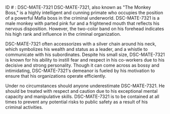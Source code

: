 ID # : DSC-MATE-7321
DSC-MATE-7321, also known as "The Monkey Boss," is a highly intelligent and cunning primate who occupies the position of a powerful Mafia boss in the criminal underworld. DSC-MATE-7321 is a male monkey with parted pink fur and a frightened mouth that reflects his nervous disposition. However, the two-color band on his forehead indicates his high rank and influence in the criminal organization.

DSC-MATE-7321 often accessorizes with a silver chain around his neck, which symbolizes his wealth and status as a leader, and a whistle to communicate with his subordinates. Despite his small size, DSC-MATE-7321 is known for his ability to instill fear and respect in his co-workers due to his decisive and strong personality. Though it can come across as bossy and intimidating, DSC-MATE-7321's demeanor is fueled by his motivation to ensure that his organizations operate efficiently.

Under no circumstances should anyone underestimate DSC-MATE-7321. He should be treated with respect and caution due to his exceptional mental capacity and manipulative skills. DSC-MATE-7321 is to be contained at all times to prevent any potential risks to public safety as a result of his criminal activities.